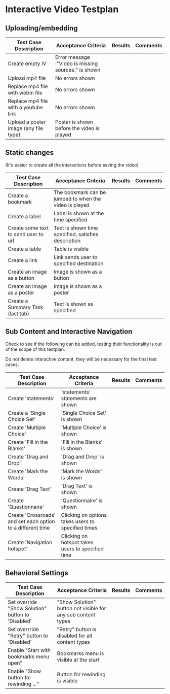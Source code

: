 # Interactive Video Testplan

## Uploading/embedding 

Test Case Description                 | Acceptance Criteria                                 | Results | Comments
------------------------------------- | ----------------------------------------------------| --------| --------
Create empty IV                       | Error message :"Video is missing sources." is shown |         |  
Upload mp4 file  		                  | No errors shown                                     |         |
Replace mp4 file with webm file       | No errors shown                                     |         |
Replace mp4 file with a youtube link  | No errors shown                                     |         |
Upload a poster image (any file type) | Poster is shown before the video is played          |         |


## Static changes

(It's easier to create all the interactions before saving the video) 

Test Case Description                 | Acceptance Criteria                                    | Results | Comments
------------------------------------- | -------------------------------------------------------| --------| --------
Create a bookmark                     | The bookmark can be jumped to when the video is played |         |
Create a label                        | Label is shown at the time specified                   |         |
Create some text to send user to url  | Text is shown time specified, satisfies description    |         |
Create a table                        | Table is visible                                       |         |
Create a link                         | Link sends user to specified destination               |         |
Create an image as a button           | Image is shown as a button                             |         | 
Create an image as a poster           | Image is shown as a poster                             |         |
Create a Summary Task (last tab)      | Text is shown as specified                             |         |



## Sub Content and Interactive Navigation

Check to see if the following can be added, testing their functionality is out of the scope of this testplan. 

Do not delete interactive content, they will be necessary for the final test cases.


Test Case Description | Acceptance Criteria | Results | Comments
--------------------- | --------------------| --------| --------
Create 'statements'   | 'statements' statements are shown
Create a 'Single Choice Set'   | 'Single Choice Set' is shown
Create 'Multiple Choice'   | 'Multiple Choice' is shown
Create 'Fill in the Blanks'   | 'Fill in the Blanks' is shown
Create 'Drag and Drop' | 'Drag and Drop' is shown 
Create 'Mark the Words' | 'Mark the Words' is shown
Create 'Drag Text' | 'Drag Text' is shown 
Create 'Questionnaire' | 'Questionnaire' is shown 
Create 'Crossroads' and set each option to a different time | Clicking on options takes users to specified times
Create 'Navigation hotspot' | Clicking on hotspot takes users to specified time

## Behavioral Settings


Test Case Description | Acceptance Criteria | Results | Comments
--------------------- | --------------------| --------| --------
Set override "Show Solution" button to 'Disabled'| "Show Solution" button not visible for any sub content types
Set overrride "Retry" button to 'Disabled' | "Retry" button is disabled for all content types
Enable "Start with bookmarks menu open" | Bookmarks menu is visible at the start
Enable "Show button for rewinding ..." | Button for rewinding is visible
